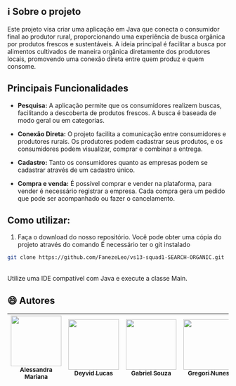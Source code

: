 ## :information_source: Sobre o projeto
Este projeto visa criar uma aplicação em Java que conecta o consumidor final ao produtor rural, proporcionando uma experiência de busca orgânica por produtos frescos e sustentáveis. A ideia principal é facilitar a busca por alimentos cultivados de maneira orgânica diretamente dos produtores locais, promovendo uma conexão direta entre quem produz e quem consome.

## Principais Funcionalidades

- **Pesquisa:**
  A aplicação permite que os consumidores realizem buscas, facilitando a descoberta de produtos frescos. A busca é baseada de modo geral ou em categorias.

- **Conexão Direta:**
  O projeto facilita a comunicação entre consumidores e produtores rurais. Os produtores podem cadastrar seus produtos, e os consumidores podem visualizar, comprar e combinar a entrega.

- **Cadastro:**
  Tanto os consumidores quanto as empresas podem se cadastrar através de um cadastro único.

- **Compra e venda:**
  É possível comprar e vender na plataforma, para vender é necessário registrar a empresa. Cada compra gera um pedido que pode ser acompanhado ou fazer o cancelamento. 
## Como utilizar:

1. Faça o download do nosso repositório.
   Você pode obter uma cópia do projeto através do comando
   É necessário ter o git instalado
```bash
git clone https://github.com/FanezeLeo/vs13-squad1-SEARCH-ORGANIC.git
```
<br>
Utilize uma IDE compatível com Java e execute a classe Main.

## :smile: Autores
| [<img loading="lazy" src="https://avatars.githubusercontent.com/u/86929017?v=4" width=115><br><sub>Alessandra Mariana</sub>](https://github.com/AlessandraMariana) |  [<img loading="lazy" src="https://avatars.githubusercontent.com/u/120314387?v=4" width=115><br><sub>Deyvid Lucas</sub>](https://github.com/DeyvidLucas-DEV) |  [<img loading="lazy" src="https://avatars.githubusercontent.com/u/115324992?v=4" width=115><br><sub>Gabriel Souza</sub>](https://github.com/Gabrieltupi) | [<img loading="lazy" src="https://avatars.githubusercontent.com/u/74692139?v=4" width=115><br><sub>Gregori Nunes</sub>](https://github.com/gregsnn) | [<img loading="lazy" src="https://avatars.githubusercontent.com/u/85557905?v=4" width=115><br><sub>Leonardo Faneze</sub>](https://github.com/FanezeLeo) | [<img loading="lazy" src="https://avatars.githubusercontent.com/u/110260819?v=4" width=115><br><sub>Vitor Colombo</sub>](https://github.com/VitorColombo) |  [<img loading="lazy" src="https://avatars.githubusercontent.com/u/102919718?v=4" width=115><br><sub>Wladmir Rodriuges</sub>](https://github.com/getwlad) |
| :---: | :---: | :---: |:---------------------------------------------------------------------------------------------------------------------------------------------------:|:-----------------------------------------------------------------------------------------------:|:-------------------------------------------------------------------------------------------------------------------------------------------------------:| :---: |
